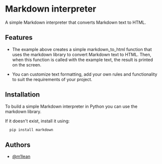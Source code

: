 
# Markdown interpreter

A simple Markdown interpreter that converts Markdown text to HTML.


## Features

- The example above creates a simple markdown_to_html function that uses the markdown library to convert Markdown text to HTML. Then, when this function is called with the example text, the result is printed on the screen.

- You can customize text formatting, add your own rules and functionality to suit the requirements of your project.


## Installation

To build a simple Markdown interpreter in Python you can use the markdown library. 

If it doesn't exist, install it using:

```bash
  pip install markdown
```
    
## Authors

- [@m1lean](https://www.github.com/m1lean)

